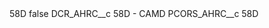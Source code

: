 <?xml version="1.0" encoding="UTF-8"?>
<CustomMetadata xmlns="http://soap.sforce.com/2006/04/metadata" xmlns:xsi="http://www.w3.org/2001/XMLSchema-instance" xmlns:xsd="http://www.w3.org/2001/XMLSchema">
    <label>58D</label>
    <protected>false</protected>
    <values>
        <field>DCR_AHRC__c</field>
        <value xsi:type="xsd:string">58D - CAMD</value>
    </values>
    <values>
        <field>PCORS_AHRC__c</field>
        <value xsi:type="xsd:string">58D</value>
    </values>
</CustomMetadata>
